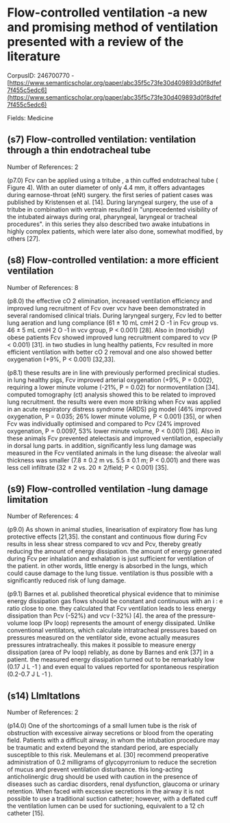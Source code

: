 # Flow-controlled ventilation -a new and promising method of ventilation presented with a review of the literature

CorpusID: 246700770 - [https://www.semanticscholar.org/paper/abc35f5c73fe30d409893d0f8dfef7f455c5edc6](https://www.semanticscholar.org/paper/abc35f5c73fe30d409893d0f8dfef7f455c5edc6)

Fields: Medicine

## (s7) Flow-controlled ventilation: ventilation through a thin endotracheal tube
Number of References: 2

(p7.0) Fcv can be applied using a tritube , a thin cuffed endotracheal tube ( Figure 4). With an outer diameter of only 4.4 mm, it offers advantages during earnose-throat (eNt) surgery. the first series of patient cases was published by Kristensen et al. [14]. During laryngeal surgery, the use of a tritube in combination with ventrain resulted in "unprecedented visibility of the intubated airways during oral, pharyngeal, laryngeal or tracheal procedures". in this series they also described two awake intubations in highly complex patients, which were later also done, somewhat modified, by others [27].
## (s8) Flow-controlled ventilation: a more efficient ventilation
Number of References: 8

(p8.0) the effective cO 2 elimination, increased ventilation efficiency and improved lung recruitment of Fcv over vcv have been demonstrated in several randomised clinical trials. During laryngeal surgery, Fcv led to better lung aeration and lung compliance (61 ± 10 mL cmH 2 O -1 in Fcv group vs. 46 ± 5 mL cmH 2 O -1 in vcv group, P < 0.001) [28]. Also in (morbidly) obese patients Fcv showed improved lung recruitment compared to vcv (P < 0.001) [31]. in two studies in lung healthy patients, Fcv resulted in more efficient ventilation with better cO 2 removal and one also showed better oxygenation (+9%, P < 0.001) [32,33].

(p8.1) these results are in line with previously performed preclinical studies. in lung healthy pigs, Fcv improved arterial oxygenation (+9%, P = 0.002), requiring a lower minute volume (-21%, P = 0.02)  for normoventilation [34]. computed tomography (ct) analysis showed this to be related to improved lung recruitment. the results were even more striking when Fcv was applied in an acute respiratory distress syndrome (ARDS) pig model (46% improved oxygenation, P = 0.035; 26% lower minute volume, P < 0.001) [35], or when Fcv was individually optimised and compared to Pcv (24% improved oxygenation, P = 0.0097, 53% lower minute volume, P < 0.001) [36]. Also in these animals Fcv prevented atelectasis and improved ventilation, especially in dorsal lung parts. in addition, significantly less lung damage was measured in the Fcv ventilated animals in the lung disease: the alveolar wall thickness was smaller (7.8 ± 0.2 m vs. 5.5 ± 0.1 m; P < 0.001) and there was less cell infiltrate (32 ± 2 vs. 20 ± 2/field; P < 0.001) [35].
## (s9) Flow-controlled ventilation -lung damage limitation
Number of References: 4

(p9.0) As shown in animal studies, linearisation of expiratory flow has lung protective effects [21,35]. the constant and continuous flow during Fcv results in less shear stress compared to vcv and Pcv, thereby greatly reducing the amount of energy dissipation. the amount of energy generated during Fcv per inhalation and exhalation is just sufficient for ventilation of the patient. in other words, little energy is absorbed in the lungs, which could cause damage to the lung tissue. ventilation is thus possible with a significantly reduced risk of lung damage.

(p9.1) Barnes et al. published theoretical physical evidence that to minimise energy dissipation gas flows should be constant and continuous with an i : e ratio close to one. they calculated that Fcv ventilation leads to less energy dissipation than Pcv (-52%) and vcv (-32%) [4]. the area of the pressure-volume loop (Pv loop) represents the amount of energy dissipated. Unlike conventional ventilators, which calculate intratracheal pressures based on pressures measured on the ventilator side, evone actually measures pressures intratracheally. this makes it possible to measure energy dissipation (area of Pv loop) reliably, as done by Barnes and enk [37] in a patient. the measured energy dissipation turned out to be remarkably low (0.17 J L -1 ) and even equal to values reported for spontaneous respiration (0.2-0.7 J L -1 ).
## (s14) LImItatIons
Number of References: 2

(p14.0) One of the shortcomings of a small lumen tube is the risk of obstruction with excessive airway secretions or blood from the operating field. Patients with a difficult airway, in whom the intubation procedure may be traumatic and extend beyond the standard period, are especially susceptible to this risk. Meulemans et al. [30] recommend preoperative administration of 0.2 milligrams of glycopyrronium to reduce the secretion of mucus and prevent ventilation disturbance. this long-acting anticholinergic drug should be used with caution in the presence of diseases such as cardiac disorders, renal dysfunction, glaucoma or urinary retention. When faced with excessive secretions in the airway it is not possible to use a traditional suction catheter; however, with a deflated cuff the ventilation lumen can be used for suctioning, equivalent to a 12 ch catheter [15].
